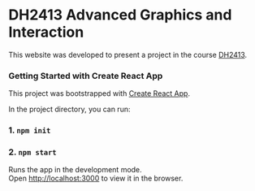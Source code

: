 # DH2413 Advanced Graphics and Interaction

This website was developed to present a project in the course [DH2413](https://www.kth.se/social/course/DH2413).

### Getting Started with Create React App

This project was bootstrapped with [Create React App](https://github.com/facebook/create-react-app).

In the project directory, you can run:
### 1. `npm init`
### 2. `npm start`

Runs the app in the development mode.\
Open [http://localhost:3000](http://localhost:3000) to view it in the browser.
